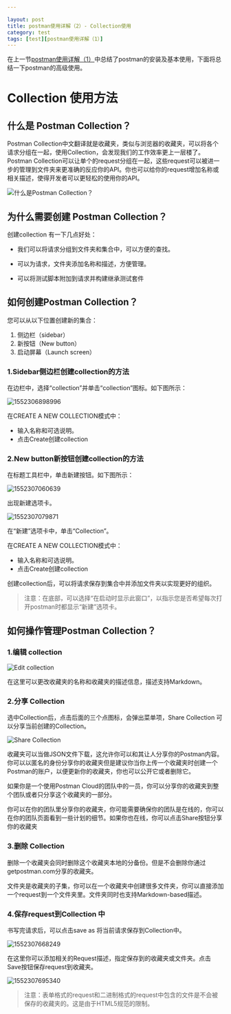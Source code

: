 ```yaml
---

layout: post
title: postman使用详解（2）- Collection使用
category: test
tags: [test][postman使用详解（1）]	
---
```


在上一节[postman使用详解（1）](https://ldmyown.github.io/other/2019/02/25/postman.html)中总结了postman的安装及基本使用，下面将总结一下postman的高级使用。

# Collection 使用方法

## 什么是 Postman Collection？

Postman Collection中文翻译就是收藏夹，类似与浏览器的收藏夹，可以将各个请求分组在一起，使用Collection，会发现我们的工作效率更上一层楼了。Postman Collection可以让单个的request分组在一起，这些request可以被进一步的管理到文件夹来更准确的反应你的API。你也可以给你的request增加名称或相关描述，使得开发者可以更轻松的使用你的API。

![什么是Postman Collection？](https://ldmyown.github.io\assets\images\2019\postman\6837937.png)

## 为什么需要创建 Postman Collection？

创建collection 有一下几点好处：

- 我们可以将请求分组到文件夹和集合中，可以方便的查找。

- 可以为请求，文件夹添加名称和描述，方便管理。

- 可以将测试脚本附加到请求并构建继承测试套件


## 如何创建Postman Collection？

您可以从以下位置创建新的集合：

1. 侧边栏（sidebar）
2. 新按钮（New button）
3. 启动屏幕（Launch screen）

### 1.Sidebar侧边栏创建collection的方法

在边栏中，选择“collection”并单击“collection”图标。如下图所示：

![1552306898996](https://ldmyown.github.io\assets\images\2019\postman\1552306898996.png)

在CREATE A NEW COLLECTION模式中：

- 输入名称和可选说明。
- 点击Create创建collection

### 2.New button新按钮创建collection的方法

在标题工具栏中，单击新建按钮。如下图所示：	

![1552307060639](https://ldmyown.github.io\assets\images\2019\postman\1552307060639.png)

出现新建选项卡。

![1552307079871](https://ldmyown.github.io\assets\images\2019\postman\1552307079871.png)

在“新建”选项卡中，单击“Collection”。

在CREATE A NEW COLLECTION模式中：

- 输入名称和可选说明。
- 点击Create创建collection

创建collection后，可以将请求保存到集合中并添加文件夹以实现更好的组织。

>  注意：在底部，可以选择“在启动时显示此窗口”，以指示您是否希望每次打开postman时都显示“新建”选项卡。



## 如何操作管理Postman Collection？

### 1.编辑 collection

![Edit collection](https://ldmyown.github.io\assets\images\2019\postman\1552307208214.png)

在这里可以更改收藏夹的名称和收藏夹的描述信息，描述支持Markdown。

### 2.分享 Collection

选中Collection后，点击后面的三个点图标，会弹出菜单项，Share Collection 可以分享当前创建的Collection。

![Share Collection](https://ldmyown.github.io\assets\images\2019\postman\1552307403300.png)

收藏夹可以当做JSON文件下载，这允许你可以和其让人分享你的Postman内容。你可以以匿名的身份分享你的收藏夹但是建议你当你上传一个收藏夹时创建一个Postman的账户，以便更新你的收藏夹，你也可以公开它或者删除它。

如果你是一个使用Postman Cloud的团队中的一员，你可以分享你的收藏夹到整个团队或者只分享这个收藏夹的一部分。

你可以在你的团队里分享你的收藏夹，你可能需要确保你的团队是在线的，你可以在你的团队页面看到一些计划的细节。如果你也在线，你可以点击Share按钮分享你的收藏夹



### 3.删除 Collection

删除一个收藏夹会同时删除这个收藏夹本地的分备份。但是不会删除你通过getpostman.com分享的收藏夹。

文件夹是收藏夹的子集，你可以在一个收藏夹中创建很多文件夹，你可以直接添加一个request到一个文件夹里。文件夹同时也支持Markdown-based描述。

### 4.保存request到Collection 中

书写完请求后，可以点击save as 将当前请求保存到Collection中。

![1552307668249](https://ldmyown.github.io\assets\images\2019\postman\1552307668249.png)

在这里你可以添加相关的Request描述，指定保存到的收藏夹或文件夹。点击Save按钮保存request到收藏夹。

![1552307695340](https://ldmyown.github.io\assets\images\2019\postman\1552307695340.png)

> 注意：表单格式的request和二进制格式的request中包含的文件是不会被保存的收藏夹的。这是由于HTML5规范的限制。